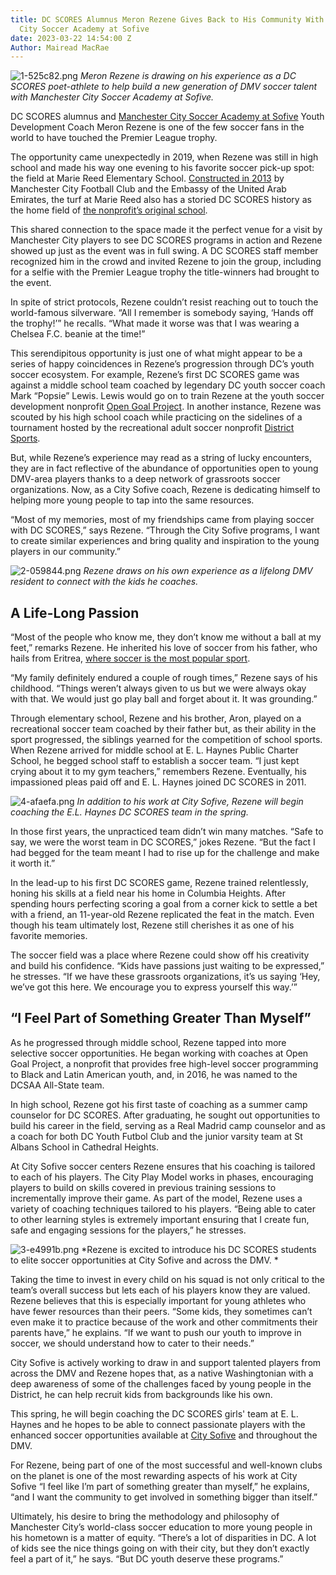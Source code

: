 ```yaml
---
title: DC SCORES Alumnus Meron Rezene Gives Back to His Community With Manchester
  City Soccer Academy at Sofive
date: 2023-03-22 14:54:00 Z
Author: Mairead MacRae
---
```


![1-525c82.png](/uploads/1-525c82.png)
*Meron Rezene is drawing on his experience as a DC SCORES poet-athlete to help build a new generation of DMV soccer talent with Manchester City Soccer Academy at Sofive.*

DC SCORES alumnus and [Manchester City Soccer Academy at Sofive](https://www.mcsa-usa.com/) Youth Development Coach Meron Rezene is one of the few soccer fans in the world to have touched the Premier League trophy. 

The opportunity came unexpectedly in 2019, when Rezene was still in high school and made his way one evening to his favorite soccer pick-up spot: the field at Marie Reed Elementary School. [Constructed in 2013](https://wamu.org/story/13/04/03/adams_morgan_school_gets_new_soccer_field_thanks_to_uae_manchester_city/) by Manchester City Football Club and the Embassy of the United Arab Emirates, the turf at Marie Reed also has a storied DC SCORES history as the home field of [the nonprofit’s original school](https://www.dcscores.org/about-us/mission-and-history/). 

This shared connection to the space made it the perfect venue for a visit by Manchester City players to see DC SCORES programs in action and Rezene showed up just as the event was in full swing. A DC SCORES staff member recognized him in the crowd and invited Rezene to join the group, including for a selfie with the Premier League trophy the title-winners had brought to the event. 

In spite of strict protocols, Rezene couldn’t resist reaching out to touch the world-famous silverware. “All I remember is somebody saying, ‘Hands off the trophy!’” he recalls. “What made it worse was that I was wearing a Chelsea F.C. beanie at the time!”

This serendipitous opportunity is just one of what might appear to be a series of happy coincidences in Rezene’s progression through DC’s youth soccer ecosystem. For example, Rezene’s first DC SCORES game was against a middle school team coached by legendary DC youth soccer coach Mark “Popsie” Lewis. Lewis would go on to train Rezene at the youth soccer development nonprofit [Open Goal Project](https://www.opengoalproject.org/). In another instance, Rezene was scouted by his high school coach while practicing on the sidelines of a tournament hosted by the recreational adult soccer nonprofit [District Sports](https://districtsportssoccer.org/). 

But, while Rezene’s experience may read as a string of lucky encounters, they are in fact reflective of the abundance of opportunities open to young DMV-area players thanks to a deep network of grassroots soccer organizations. Now, as a City Sofive coach, Rezene is dedicating himself to helping more young people to tap into the same resources. 

“Most of my memories, most of my friendships came from playing soccer with DC SCORES,” says Rezene. “Through the City Sofive programs, I want to create similar experiences and bring quality and inspiration to the young players in our community.”

![2-059844.png](/uploads/2-059844.png)
*Rezene draws on his own experience as a lifelong DMV resident to connect with the kids he coaches.*

## A Life-Long Passion

“Most of the people who know me, they don’t know me without a ball at my feet,” remarks Rezene. He inherited his love of soccer from his father, who hails from Eritrea, [where soccer is the most popular sport](https://www.goal-click.com/football-photography-stories/eritrea#:~:text=Football%20and%20cycling%20are%20the,a%20long%20history%20of%20football.).

“My family definitely endured a couple of rough times,” Rezene says of his childhood. “Things weren’t always given to us but we were always okay with that. We would just go play ball and forget about it. It was grounding.”

Through elementary school, Rezene and his brother, Aron, played on a recreational soccer team coached by their father but, as their ability in the sport progressed, the siblings yearned for the competition of school sports. When Rezene arrived for middle school at E. L. Haynes Public Charter School, he begged school staff to establish a soccer team. “I just kept crying about it to my gym teachers,” remembers Rezene. Eventually, his impassioned pleas paid off and E. L. Haynes joined DC SCORES in 2011.

![4-afaefa.png](/uploads/4-afaefa.png)
*In addition to his work at City Sofive, Rezene will begin coaching the E.L. Haynes DC SCORES team in the spring.*

In those first years, the unpracticed team didn’t win many matches. “Safe to say, we were the worst team in DC SCORES,” jokes Rezene. “But the fact I had begged for the team meant I had to rise up for the challenge and make it worth it.”

In the lead-up to his first DC SCORES game, Rezene trained relentlessly, honing his skills at a field near his home in Columbia Heights. After spending hours perfecting scoring a goal from a corner kick to settle a bet with a friend, an 11-year-old Rezene replicated the feat in the match. Even though his team ultimately lost, Rezene still cherishes it as one of his favorite memories.

The soccer field was a place where Rezene could show off his creativity and build his confidence. “Kids have passions just waiting to be expressed,” he stresses. “If we have these grassroots organizations, it’s us saying ‘Hey, we’ve got this here. We encourage you to express yourself this way.’”

## “I Feel Part of Something Greater Than Myself”

As he progressed through middle school, Rezene tapped into more selective soccer opportunities. He began working with coaches at Open Goal Project, a nonprofit that provides free high-level soccer programming to Black and Latin American youth, and, in 2016, he was named to the DCSAA All-State team.

In high school, Rezene got his first taste of coaching as a summer camp counselor for DC SCORES. After graduating, he sought out opportunities to build his career in the field, serving as a Real Madrid camp counselor and as a coach for both DC Youth Futbol Club and the junior varsity team at St Albans School in Cathedral Heights. 

At City Sofive soccer centers Rezene ensures that his coaching is tailored to each of his players. The City Play Model works in phases, encouraging players to build on skills covered in previous training sessions to incrementally improve their game. As part of the model, Rezene uses a variety of coaching techniques tailored to his players. “Being able to cater to other learning styles is extremely important ensuring that I create fun, safe and engaging sessions for the players,” he stresses. 

![3-e4991b.png](/uploads/3-e4991b.png)
*Rezene is excited to introduce his DC SCORES students to elite soccer opportunities at City Sofive and across the DMV. *

Taking the time to invest in every child on his squad is not only critical to the team’s overall success but lets each of his players know they are valued. Rezene believes that this is especially important for young athletes who have fewer resources than their peers. “Some kids, they sometimes can’t even make it to practice because of the work and other commitments their parents have,” he explains. “If we want to push our youth to improve in soccer, we should understand how to cater to their needs.”

City Sofive is actively working to draw in and support talented players from across the DMV and Rezene hopes that, as a native Washingtonian with a deep awareness of some of the challenges faced by young people in the District, he can help recruit kids from backgrounds like his own. 

This spring, he will begin coaching the DC SCORES girls' team at E. L. Haynes and he hopes to be able to connect passionate players with the enhanced soccer opportunities available at [City Sofive](https://www.sofive.com/) and throughout the DMV. 

For Rezene, being part of one of the most successful and well-known clubs on the planet is one of the most rewarding aspects of his work at City Sofive “I feel like I’m part of something greater than myself,” he explains, “and I want the community to get involved in something bigger than itself.” 

Ultimately, his desire to bring the methodology and philosophy of Manchester City’s world-class soccer education to more young people in his hometown is a matter of equity. “There’s a lot of disparities in DC. A lot of kids see the nice things going on with their city, but they don’t exactly feel a part of it,” he says. “But DC youth deserve these programs.”